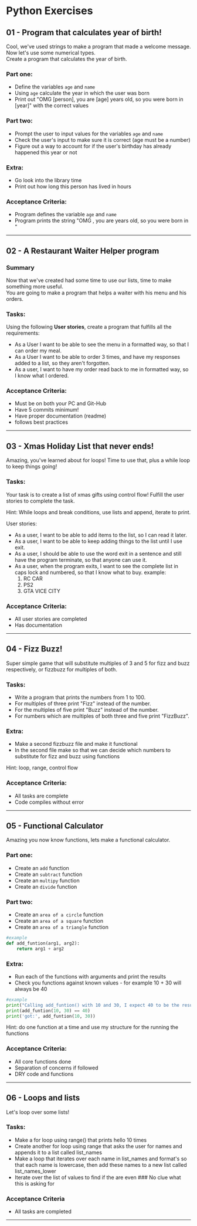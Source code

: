 # Python Exercises

## 01 - Program that calculates year of birth!
Cool, we've used strings to make a program that made a welcome message. Now let's use some numerical types.  
Create a program that calculates the year of birth.

### Part one:
* Define the variables `age` and `name`
* Using `age` calculate the year in which the user was born
* Print out "OMG [person], you are [age] years old, so you were born in [year]" with the correct values

### Part two:
* Prompt the user to input values for the variables `age` and `name`
* Check the user's input to make sure it is correct (age must be a number)
* Figure out a way to account for if the user's birthday has already happened this year or not

### Extra:
* Go look into the library time
* Print out how long this person has lived in hours

### Acceptance Criteria: 
* Program defines the variable `age` and `name`
* Program prints the string "OMG <person>, you are <age> years old, so you were born in <year>"

------------------------------------------------
## 02 - A Restaurant Waiter Helper program

### Summary
Now that we've created had some time to use our lists, time to make something more useful.  
You are going to make a program that helps a waiter with his menu and his orders.

### Tasks:
Using the following **User stories**, create a program that fulfills all the requirements:  
* As a User I want to be able to see the menu in a formatted way, so that I can order my meal.
* As a User I want to be able to order 3 times, and have my responses added to a list, so they aren't forgotten.
* As a user, I want to have my order read back to me in formatted way, so I know what I ordered.

### Acceptance Criteria:
* Must be on both your PC and Git-Hub
* Have 5 commits minimum!
* Have proper documentation (readme)
* follows best practices

------------------------------------------------
## 03 - Xmas Holiday List that never ends!
Amazing, you've learned about for loops!
Time to use that, plus a while loop to keep things going!

### Tasks:
Your task is to create a list of xmas gifts using control flow!
Fulfill the user stories to complete the task.

Hint: While loops and break conditions, use lists and append, iterate to print.

User stories:
* As a user, I want to be able to add items to the list, so I can read it later.
* As a user, I want to be able to keep adding things to the list until I use exit.
* As a user, I should be able to use the word exit in a sentence and still have the program terminate, so that anyone can use it.
* As a user, when the program exits, I want to see the complete list in caps lock and numbered, so that I know what to buy. example:
  1. RC CAR
  2. PS2
  3. GTA VICE CITY

### Acceptance Criteria:

* All user stories are completed
* Has documentation

------------------------------------------------
## 04 - Fizz Buzz!
Super simple game that will substitute multiples of 3 and 5 for fizz and buzz respectively, or fizzbuzz for multiples of both.

### Tasks:
* Write a program that prints the numbers from 1 to 100.
* For multiples of three print "Fizz" instead of the number.
* For the multiples of five print "Buzz" instead of the number.
* For numbers which are multiples of both three and five print "FizzBuzz".

### Extra:
* Make a second fizzbuzz file and make it functional
* In the second file make so that we can decide which numbers to substitute for fizz and buzz using functions

Hint: loop, range, control flow

### Acceptance Criteria:
* All tasks are complete
* Code compiles without error

------------------------------------------------
## 05 - Functional Calculator
Amazing you now know functions, lets make a functional calculator.

### Part one:
* Create an `add` function
* Create an `subtract` function
* Create an `multipy` function
* Create an `divide` function

### Part two:
* Create an `area of a circle` function
* Create an `area of a square` function
* Create an `area of a triangle` function
```python
#example
def add_funtion(arg1, arg2):
    return arg1 + arg2
```

### Extra:
* Run each of the functions with arguments and print the results
* Check you functions against known values - for example 10 + 30 will always be 40

```python
#example
print("Calling add_funtion() with 10 and 30, I expect 40 to be the result")
print(add_funtion(10, 30) == 40)
print('got:', add_funtion(10, 30))
```

Hint: do one function at a time and use my structure for the running the functions

### Acceptance Criteria:
* All core functions done
* Separation of concerns if followed
* DRY code and functions  

------------------------------------------------
## 06 - Loops and lists
Let's loop over some lists!

### Tasks:

* Make a for loop using range() that prints hello 10 times
* Create another for loop using range that asks the user for names and appends it to a list called list_names
* Make a loop that iterates over each name in list_names and format's so that each name is lowercase, then add these names to a new list called list_names_lower
* Iterate over the list of values to find if the are even ### No clue what this is asking for

### Acceptance Criteria
* All tasks are completed

------------------------------------------------
